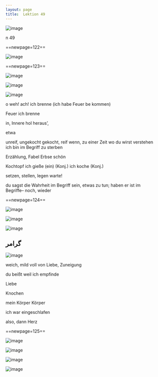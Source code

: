 ```yaml
---
layout: page
title:  Lektion 49
---
```



![image](/assets/s/124.png-08.png)



n 49



==newpage=122==

![image](/assets/s/125.png-02.png)





==newpage=123==

![image](/assets/s/126.png-02.png)

![image](/assets/s/2col/126.png-06_1L.png)

![image](/assets/s/2col/126.png-06_2R.png)

o weh! ach! ich brenne (ich habe Feuer be­ kommen)

Feuer ich brenne

in, Innere hol heraus’,

etwa

unreif, ungekocht gekocht, reif wenn, zu einer Zeit wo du wirst
verstehen ich bin im Begriff zu sterben



Erzählung, Fabel Erbse schön

Kochtopf ich gieße (ein) (Konj.) ich koche (Konj.)

setzen, stellen, legen warte!

du sagst die Wahrheit im Begriff sein, etwas zu tun; haben er ist im
Begriffe– noch, wieder



==newpage=124==

![image](/assets/s/2col/127.png-02_1L.png)

![image](/assets/s/2col/127.png-02_2R.png)

![image](/assets/s/127.png-03.png)

## گرامر

![image](/assets/s/127.png-10.png)

weich, mild voll von Liebe, Zuneigung

du beißt weil ich empfinde

Liebe



Knochen

mein Körper Körper

ich war eingeschlafen

also, dann Herz



==newpage=125==

![image](/assets/s/128.png-02.png)

![image](/assets/s/2col/128.png-04_1L.png)

![image](/assets/s/2col/128.png-04_2R.png)

![image](/assets/s/128.png-06.png)

